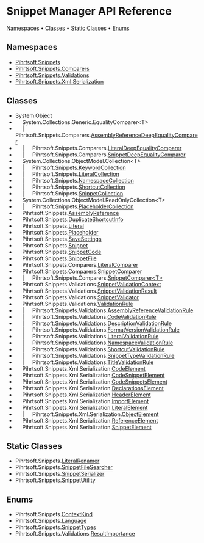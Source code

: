 <a name="_top"></a>

# Snippet Manager API Reference

[Namespaces](#namespaces) &#x2022; [Classes](#classes) &#x2022; [Static Classes](#static-classes) &#x2022; [Enums](#enums)

## Namespaces

* [Pihrtsoft.Snippets](Pihrtsoft/Snippets/README.md#_top)
* [Pihrtsoft.Snippets.Comparers](Pihrtsoft/Snippets/Comparers/README.md#_top)
* [Pihrtsoft.Snippets.Validations](Pihrtsoft/Snippets/Validations/README.md#_top)
* [Pihrtsoft.Snippets.Xml.Serialization](Pihrtsoft/Snippets/Xml/Serialization/README.md#_top)

## Classes

* System\.Object
* &emsp; System\.Collections\.Generic\.EqualityComparer\<T>
* &emsp; \| &emsp; Pihrtsoft\.Snippets\.Comparers\.[AssemblyReferenceDeepEqualityComparer](Pihrtsoft/Snippets/Comparers/AssemblyReferenceDeepEqualityComparer/README.md#_top)
* &emsp; \| &emsp; Pihrtsoft\.Snippets\.Comparers\.[LiteralDeepEqualityComparer](Pihrtsoft/Snippets/Comparers/LiteralDeepEqualityComparer/README.md#_top)
* &emsp; \| &emsp; Pihrtsoft\.Snippets\.Comparers\.[SnippetDeepEqualityComparer](Pihrtsoft/Snippets/Comparers/SnippetDeepEqualityComparer/README.md#_top)
* &emsp; System\.Collections\.ObjectModel\.Collection\<T>
* &emsp; \| &emsp; Pihrtsoft\.Snippets\.[KeywordCollection](Pihrtsoft/Snippets/KeywordCollection/README.md#_top)
* &emsp; \| &emsp; Pihrtsoft\.Snippets\.[LiteralCollection](Pihrtsoft/Snippets/LiteralCollection/README.md#_top)
* &emsp; \| &emsp; Pihrtsoft\.Snippets\.[NamespaceCollection](Pihrtsoft/Snippets/NamespaceCollection/README.md#_top)
* &emsp; \| &emsp; Pihrtsoft\.Snippets\.[ShortcutCollection](Pihrtsoft/Snippets/ShortcutCollection/README.md#_top)
* &emsp; \| &emsp; Pihrtsoft\.Snippets\.[SnippetCollection](Pihrtsoft/Snippets/SnippetCollection/README.md#_top)
* &emsp; System\.Collections\.ObjectModel\.ReadOnlyCollection\<T>
* &emsp; \| &emsp; Pihrtsoft\.Snippets\.[PlaceholderCollection](Pihrtsoft/Snippets/PlaceholderCollection/README.md#_top)
* &emsp; Pihrtsoft\.Snippets\.[AssemblyReference](Pihrtsoft/Snippets/AssemblyReference/README.md#_top)
* &emsp; Pihrtsoft\.Snippets\.[DuplicateShortcutInfo](Pihrtsoft/Snippets/DuplicateShortcutInfo/README.md#_top)
* &emsp; Pihrtsoft\.Snippets\.[Literal](Pihrtsoft/Snippets/Literal/README.md#_top)
* &emsp; Pihrtsoft\.Snippets\.[Placeholder](Pihrtsoft/Snippets/Placeholder/README.md#_top)
* &emsp; Pihrtsoft\.Snippets\.[SaveSettings](Pihrtsoft/Snippets/SaveSettings/README.md#_top)
* &emsp; Pihrtsoft\.Snippets\.[Snippet](Pihrtsoft/Snippets/Snippet/README.md#_top)
* &emsp; Pihrtsoft\.Snippets\.[SnippetCode](Pihrtsoft/Snippets/SnippetCode/README.md#_top)
* &emsp; Pihrtsoft\.Snippets\.[SnippetFile](Pihrtsoft/Snippets/SnippetFile/README.md#_top)
* &emsp; Pihrtsoft\.Snippets\.Comparers\.[LiteralComparer](Pihrtsoft/Snippets/Comparers/LiteralComparer/README.md#_top)
* &emsp; Pihrtsoft\.Snippets\.Comparers\.[SnippetComparer](Pihrtsoft/Snippets/Comparers/SnippetComparer/README.md#_top)
* &emsp; \| &emsp; Pihrtsoft\.Snippets\.Comparers\.[SnippetComparer\<T>](Pihrtsoft/Snippets/Comparers/SnippetComparer-1/README.md#_top)
* &emsp; Pihrtsoft\.Snippets\.Validations\.[SnippetValidationContext](Pihrtsoft/Snippets/Validations/SnippetValidationContext/README.md#_top)
* &emsp; Pihrtsoft\.Snippets\.Validations\.[SnippetValidationResult](Pihrtsoft/Snippets/Validations/SnippetValidationResult/README.md#_top)
* &emsp; Pihrtsoft\.Snippets\.Validations\.[SnippetValidator](Pihrtsoft/Snippets/Validations/SnippetValidator/README.md#_top)
* &emsp; Pihrtsoft\.Snippets\.Validations\.[ValidationRule](Pihrtsoft/Snippets/Validations/ValidationRule/README.md#_top)
* &emsp; \| &emsp; Pihrtsoft\.Snippets\.Validations\.[AssemblyReferenceValidationRule](Pihrtsoft/Snippets/Validations/AssemblyReferenceValidationRule/README.md#_top)
* &emsp; \| &emsp; Pihrtsoft\.Snippets\.Validations\.[CodeValidationRule](Pihrtsoft/Snippets/Validations/CodeValidationRule/README.md#_top)
* &emsp; \| &emsp; Pihrtsoft\.Snippets\.Validations\.[DescriptionValidationRule](Pihrtsoft/Snippets/Validations/DescriptionValidationRule/README.md#_top)
* &emsp; \| &emsp; Pihrtsoft\.Snippets\.Validations\.[FormatVersionValidationRule](Pihrtsoft/Snippets/Validations/FormatVersionValidationRule/README.md#_top)
* &emsp; \| &emsp; Pihrtsoft\.Snippets\.Validations\.[LiteralValidationRule](Pihrtsoft/Snippets/Validations/LiteralValidationRule/README.md#_top)
* &emsp; \| &emsp; Pihrtsoft\.Snippets\.Validations\.[NamespaceValidationRule](Pihrtsoft/Snippets/Validations/NamespaceValidationRule/README.md#_top)
* &emsp; \| &emsp; Pihrtsoft\.Snippets\.Validations\.[ShortcutValidationRule](Pihrtsoft/Snippets/Validations/ShortcutValidationRule/README.md#_top)
* &emsp; \| &emsp; Pihrtsoft\.Snippets\.Validations\.[SnippetTypeValidationRule](Pihrtsoft/Snippets/Validations/SnippetTypeValidationRule/README.md#_top)
* &emsp; \| &emsp; Pihrtsoft\.Snippets\.Validations\.[TitleValidationRule](Pihrtsoft/Snippets/Validations/TitleValidationRule/README.md#_top)
* &emsp; Pihrtsoft\.Snippets\.Xml\.Serialization\.[CodeElement](Pihrtsoft/Snippets/Xml/Serialization/CodeElement/README.md#_top)
* &emsp; Pihrtsoft\.Snippets\.Xml\.Serialization\.[CodeSnippetElement](Pihrtsoft/Snippets/Xml/Serialization/CodeSnippetElement/README.md#_top)
* &emsp; Pihrtsoft\.Snippets\.Xml\.Serialization\.[CodeSnippetsElement](Pihrtsoft/Snippets/Xml/Serialization/CodeSnippetsElement/README.md#_top)
* &emsp; Pihrtsoft\.Snippets\.Xml\.Serialization\.[DeclarationsElement](Pihrtsoft/Snippets/Xml/Serialization/DeclarationsElement/README.md#_top)
* &emsp; Pihrtsoft\.Snippets\.Xml\.Serialization\.[HeaderElement](Pihrtsoft/Snippets/Xml/Serialization/HeaderElement/README.md#_top)
* &emsp; Pihrtsoft\.Snippets\.Xml\.Serialization\.[ImportElement](Pihrtsoft/Snippets/Xml/Serialization/ImportElement/README.md#_top)
* &emsp; Pihrtsoft\.Snippets\.Xml\.Serialization\.[LiteralElement](Pihrtsoft/Snippets/Xml/Serialization/LiteralElement/README.md#_top)
* &emsp; \| &emsp; Pihrtsoft\.Snippets\.Xml\.Serialization\.[ObjectElement](Pihrtsoft/Snippets/Xml/Serialization/ObjectElement/README.md#_top)
* &emsp; Pihrtsoft\.Snippets\.Xml\.Serialization\.[ReferenceElement](Pihrtsoft/Snippets/Xml/Serialization/ReferenceElement/README.md#_top)
* &emsp; Pihrtsoft\.Snippets\.Xml\.Serialization\.[SnippetElement](Pihrtsoft/Snippets/Xml/Serialization/SnippetElement/README.md#_top)

## Static Classes

* Pihrtsoft\.Snippets\.[LiteralRenamer](Pihrtsoft/Snippets/LiteralRenamer/README.md#_top)
* Pihrtsoft\.Snippets\.[SnippetFileSearcher](Pihrtsoft/Snippets/SnippetFileSearcher/README.md#_top)
* Pihrtsoft\.Snippets\.[SnippetSerializer](Pihrtsoft/Snippets/SnippetSerializer/README.md#_top)
* Pihrtsoft\.Snippets\.[SnippetUtility](Pihrtsoft/Snippets/SnippetUtility/README.md#_top)

## Enums

* Pihrtsoft\.Snippets\.[ContextKind](Pihrtsoft/Snippets/ContextKind/README.md#_top)
* Pihrtsoft\.Snippets\.[Language](Pihrtsoft/Snippets/Language/README.md#_top)
* Pihrtsoft\.Snippets\.[SnippetTypes](Pihrtsoft/Snippets/SnippetTypes/README.md#_top)
* Pihrtsoft\.Snippets\.Validations\.[ResultImportance](Pihrtsoft/Snippets/Validations/ResultImportance/README.md#_top)
